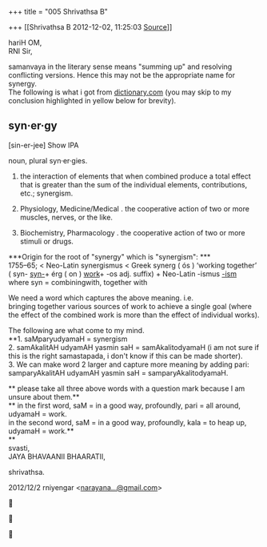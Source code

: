 +++
title = "005 Shrivathsa B"

+++
[[Shrivathsa B	2012-12-02, 11:25:03 [Source](https://groups.google.com/g/bvparishat/c/FmWlJMI8C4w)]]



hariH OM,  
RNI Sir,  
  
samanvaya in the literary sense means "summing up" and resolving conflicting versions. Hence this may not be the appropriate name for synergy.  
The following is what i got from [dictionary.com](http://dictionary.com) (you may skip to my conclusion highlighted in yellow below for brevity).  

## syn·er·gy

\[sin-er-jee\] Show IPA

noun, plural syn·er·gies.

1. the interaction of elements that when combined produce a total effect that is greater than the sum of the individual elements, contributions, etc.; synergism.

2. Physiology, Medicine/Medical . the cooperative action of two or more muscles, nerves, or the like.

3. Biochemistry, Pharmacology . the cooperative action of two or more stimuli or drugs.

  

***Origin for the root of "synergy" which is "synergism": ***  
1755–65; \< Neo-Latin synergismus \< Greek synerg ( ós ) ‘working together’ ( syn- [syn-](http://dictionary.reference.com/browse/syn-)+ érg ( on ) [work](http://dictionary.reference.com/browse/work)+ -os
adj. suffix) + Neo-Latin -ismus [-ism](http://dictionary.reference.com/browse/-ism)  
where syn = combiningwith, together with

  
 We need a word which captures the above meaning. i.e.  
bringing together various sources of work to achieve a single goal (where the effect of the combined work is more than the effect of individual works).  
  
 The following are what come to my mind.  
**1. saMparyudyamaH = synergism  
2. samAkalitAH udyamAH yasmin saH = samAkalitodyamaH (i am not sure if this is the right samastapada, i don't know if this can be made shorter).  
3. We can make word 2 larger and capture more meaning by adding pari: samparyAkalitAH udyamAH yasmin saH = samparyAkalitodyamaH.  
  
** please take all three above words with a question mark because I am unsure about them.**  
** in the first word, saM = in a good way, profoundly, pari = all around, udyamaH = work.  
 in the second word, saM = in a good way, profoundly, kala = to heap up, udyamaH = work.**    
**  
svasti,  
 JAYA BHAVAANII BHAARATII,  

shrivathsa.  

  
  

2012/12/2 rniyengar \<[narayana...@gmail.com]()\>  







